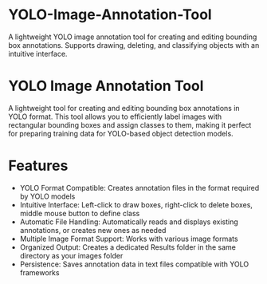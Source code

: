# YOLO-Image-Annotation-Tool
A lightweight YOLO image annotation tool for creating and editing bounding box annotations. Supports drawing, deleting, and classifying objects with an intuitive interface.


# YOLO Image Annotation Tool
A lightweight tool for creating and editing bounding box annotations in YOLO format. This tool allows you to efficiently label images with rectangular bounding boxes and assign classes to them, making it perfect for preparing training data for YOLO-based object detection models.

# Features

* YOLO Format Compatible: Creates annotation files in the format required by YOLO models
* Intuitive Interface: Left-click to draw boxes, right-click to delete boxes, middle mouse button to define class
* Automatic File Handling: Automatically reads and displays existing annotations, or creates new ones as needed
* Multiple Image Format Support: Works with various image formats
* Organized Output: Creates a dedicated Results folder in the same directory as your images folder
* Persistence: Saves annotation data in text files compatible with YOLO frameworks
